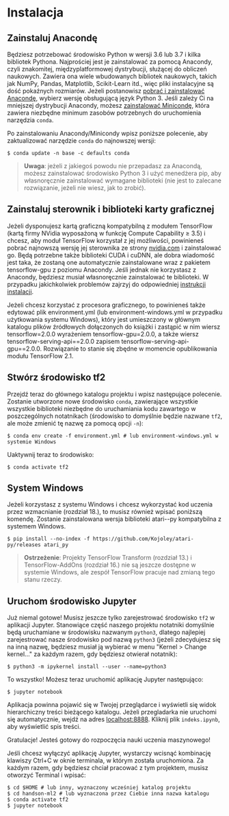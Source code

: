 # Instalacja

## Zainstaluj Anacondę
Będziesz potrzebować środowisko Python w wersji 3.6 lub 3.7 i kilka bibliotek Pythona. Najprościej jest je zainstalować za pomocą Anacondy, czyli znakomitej, międzyplatformowej dystrybucji, służącej do obliczeń naukowych. Zawiera ona wiele wbudowanych bibliotek naukowych, takich jak NumPy, Pandas, Matplotlib, Scikit-Learn itd., więc pliki instalacyjne są dość pokaźnych rozmiarów. Jeżeli postanowisz [pobrać i zainstalować Anacondę](https://www.anaconda.com/distribution/), wybierz wersję obsługującą język Python 3. Jeśli zależy Ci na mniejszej dystrybucji Anacondy, możesz [zainstalować Minicondę](https://docs.conda.io/en/latest/miniconda.html), która zawiera niezbędne minimum zasobów potrzebnych do uruchomienia narzędzia `conda`.

Po zainstalowaniu Anacondy/Minicondy wpisz poniższe polecenie, aby zaktualizować narzędzie `conda` do najnowszej wersji:

    $ conda update -n base -c defaults conda

> **Uwaga**: jeżeli z jakiegoś powodu nie przepadasz za Anacondą, możesz zainstalować środowisko Python 3 i użyć menedżera pip, aby własnoręcznie zainstalować wymagane biblioteki (nie jest to zalecane rozwiązanie, jeżeli nie wiesz, jak to zrobić).


## Zainstaluj sterownik i biblioteki karty graficznej
Jeżeli dysponujesz kartą graficzną kompatybilną z modułem TensorFlow (kartą firmy NVidia wyposażoną w funkcję Compute Capability ≥ 3.5) i chcesz, aby moduł TensorFlow korzystał z jej możliwości, powinieneś pobrać najnowszą wersję jej sterownika ze strony [nvidia.com](https://www.nvidia.com/Download/index.aspx?lang=en-us) i zainstalować go. Będą potrzebne także biblioteki CUDA i cuDNN, ale dobra wiadomość jest taka, że zostaną one automatycznie zainstalowane wraz z pakietem tensorflow-gpu z poziomu Anacondy. Jeśli jednak nie korzystasz z Anacondy, będziesz musiał własnoręcznie zainstalować te biblioteki. W przypadku jakichkolwiek problemów zajrzyj do odpowiedniej [instrukcji instalacji](https://tensorflow.org/install/gpu).

Jeżeli chcesz korzystać z procesora graficznego, to powinieneś także edytować plik environment.yml (lub environment-windows.yml w przypadku użytkowania systemu Windows), który jest umieszczony w głównym katalogu plików źródłowych dołączonych do książki i zastąpić w nim wiersz tensorflow=2.0.0 wyrażeniem tensorflow-gpu=2.0.0, a także wiersz tensorflow-serving-api==2.0.0 zapisem tensorflow-serving-api-gpu==2.0.0. Rozwiązanie to stanie się zbędne w momencie opublikowania modułu TensorFlow 2.1.

## Stwórz środowisko tf2
Przejdź teraz do głównego katalogu projektu i wpisz następujące polecenie. Zostanie utworzone nowe środowisko `conda`, zawierające wszystkie wszystkie biblioteki niezbędne do uruchamiania kodu zawartego w poszczególnych notatnikach (środowisko to domyślnie będzie nazwane `tf2`, ale może zmienić tę nazwę za pomocą opcji `-n`):

    $ conda env create -f environment.yml # lub environment-windows.yml w systemie Windows

Uaktywnij teraz to środowisko:

    $ conda activate tf2

## System Windows
Jeżeli korzystasz z systemu Windows i chcesz wykorzystać kod uczenia przez wzmacnianie (rozdział 18.), to musisz również wpisać poniższą komendę. Zostanie zainstalowana wersja biblioteki atari--py kompatybilna z systemem Windows.

    $ pip install --no-index -f https://github.com/Kojoley/atari-py/releases atari_py


> **Ostrzeżenie**: Projekty TensorFlow Transform (rozdział 13.) i TensorFlow-AddOns (rozdział 16.) nie są jeszcze dostępne w systemie Windows, ale zespół TensorFlow pracuje nad zmianą tego stanu rzeczy.


## Uruchom środowisko Jupyter
Już niemal gotowe! Musisz jeszcze tylko zarejestrować środowisko `tf2` w aplikacji Jupyter. Stanowiące część naszego projektu notatniki domyślnie będą uruchamiane w środowisku nazwanym `python3`, dlatego najlepiej zarejestrować nasze środowisko pod nazwą `python3` (jeżeli zdecydujesz się na inną nazwę, będziesz musiał ją wybierać w menu "Kernel > Change kernel..." za każdym razem, gdy będziesz otwierał notatnik):

    $ python3 -m ipykernel install --user --name=python3

To wszystko! Możesz teraz uruchomić aplikację Jupyter następująco:

    $ jupyter notebook

Aplikacja powinna pojawić się w Twojej przeglądarce i wyświetli się widok hierarchiczny treści bieżącego katalogu. Jeżeli przegladarka nie uruchomi się automatycznie, wejdź na adres [localhost:8888](http://localhost:8888/tree). Kliknij plik `indeks.ipynb`, aby wyświetlić spis treści.

Gratulacje! Jesteś gotowy do rozpoczęcia nauki uczenia maszynowego!

Jeśli chcesz wyłączyć aplikację Jupyter, wystarczy wcisnąć kombinację klawiszy Ctrl+C w oknie terminala, w którym została uruchomiona. Za każdym razem, gdy będziesz chciał pracować z tym projektem, musisz otworzyć Terminal i wpisać:

    $ cd $HOME # lub inny, wyznaczony wcześniej katalog projektu
    $ cd handson-ml2 # lub wyznaczona przez Ciebie inna nazwa katalogu
    $ conda activate tf2
    $ jupyter notebook
